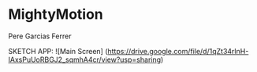 # MightyMotion
Pere Garcias Ferrer

SKETCH APP: 
![Main Screen] (https://drive.google.com/file/d/1qZt34rlnH-IAxsPuUoRBGJ2_sqmhA4cr/view?usp=sharing)

